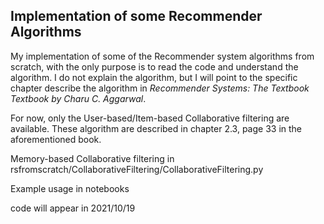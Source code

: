 ## Implementation of some Recommender Algorithms
My implementation of some of the Recommender system algorithms from scratch, with the only purpose is to read the code and understand the algorithm. I do not explain the algorithm, but I will point to the specific chapter describe the algorithm in *Recommender Systems: The Textbook Textbook by Charu C. Aggarwal*.

For now, only the User-based/Item-based Collaborative filtering are available. These algorithm are described in chapter 2.3, page 33 in the aforementioned book.

Memory-based Collaborative filtering in rsfromscratch/CollaborativeFiltering/CollaborativeFiltering.py

Example usage in notebooks

code will appear in 2021/10/19
